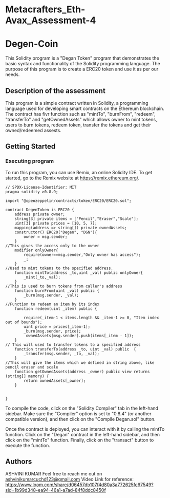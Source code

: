 # Metacrafters_Eth-Avax_Assessment-4

# Degen-Coin

This Solidity program is a "Degan Token" program that demonstrates the basic syntax and functionality of the Solidity programming language. The purpose of this program is to create a ERC20 token and use it as per our needs.

## Description of the assessment

This program is a simple contract written in Solidity, a programming language used for developing smart contracts on the Ethereum blockchain. The contract has fivr function such as "mintTo", "burnFrom", "redeem", "transferTo" and "getOwnedAssets" which allows owner to mint tokens, users to burn tokens, redeem token, transfer the tokens and get their owned/redeemed assests.

## Getting Started

### Executing program

To run this program, you can use Remix, an online Solidity IDE. To get started, go to the Remix website at https://remix.ethereum.org/.



```solidity
// SPDX-License-Identifier: MIT
pragma solidity >0.8.9;

import "@openzeppelin/contracts/token/ERC20/ERC20.sol";

contract DegenToken is ERC20 {
    address private owner;
    string[3] private items = ["Pencil","Eraser","Scale"];
    uint[3] private prices = [10, 5, 7];
    mapping(address => string[]) private ownedAssets;
    constructor() ERC20("Degen", "DGN"){
        owner = msg.sender;
    }
//This gives the access only to the owner
    modifier onlyOwner{
        require(owner==msg.sender,"Only owner has access");
        _;
    }
//Used to mint tokens to the specified address.
    function mintTo(address _to,uint _val) public onlyOwner{
        _mint(_to,_val);
    }
//This is used to burn tokens from caller's address
    function burnFrom(uint _val) public {
        _burn(msg.sender, _val);
    }
//Function to redeem an item by its index
    function redeem(uint _item) public {

        require(_item-1 < items.length && _item-1 >= 0, "Item index out of bounds");
        uint price = prices[_item-1];
        _burn(msg.sender, price);
         ownedAssets[msg.sender].push(items[_item - 1]);
    }
// This will used to transfer tokens to a specified address
    function transferTo(address _to, uint _val) public  {
        _transfer(msg.sender, _to, _val);
    }
//This will give the items which we defined in string above, like pencil eraser and scale
    function getOwnedAssets(address _owner) public view returns (string[] memory) {
        return ownedAssets[_owner];
    }

    
}
```

To compile the code, click on the "Solidity Compiler" tab in the left-hand sidebar. Make sure the "Compiler" option is set to "0.8.4" (or another compatible version), and then click on the "Compile Degan.sol" button.


Once the contract is deployed, you can interact with it by calling the mintTo function. Click on the "Degan" contract in the left-hand sidebar, and then click on the "mintTo" function. Finally, click on the "transact" button to execute the function.

## Authors
ASHVINI KUMAR
Feel free to reach me out on ashvinikumarcuchd123@gmail.com
Video Link for reference: https://www.loom.com/share/d06457db107f4d80a3a772625fc67549?sid=1b99d348-ea94-46a1-a7ad-84f8ddc8450f
